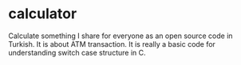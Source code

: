 # calculator
Calculate something
I share for everyone as an open source code in Turkish. 
It is about ATM transaction.
It is really a basic code for understanding switch case structure in C.
